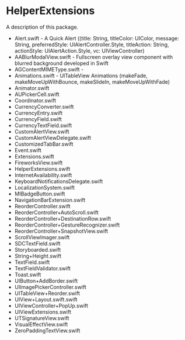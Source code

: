 # HelperExtensions

A description of this package.

- Alert.swift - A Quick Alert ((title: String, titleColor: UIColor, message: String, preferredStyle: UIAlertController.Style, titleAction: String, actionStyle: UIAlertAction.Style, vc: UIViewController)
- AABlurModalView.swift -  Fullscreen overlay view component with blurred background developed in Swift 
- AGContentMIMEType.swift - 
- Animations.swift - UITableView Animations (makeFade, makeMoveUpWithBounce, makeSlideIn, makeMoveUpWithFade)
- Animator.swift
- AUPickerCell.swift
- Coordinator.swift
- CurrencyConverter.swift
- CurrencyEntry.swift
- CurrencyField.swift
- CurrencyTextField.swift
- CustomAlertView.swift
- CustomAlertViewDelegate.swift
- CustomizedTabBar.swift
- Event.swift
- Extensions.swift
- FireworksView.swift
- HelperExtensions.swift
- InternetAvailability.swift
- KeyboardNotificationsDelegate.swift
- LocalizationSystem.swift
- MIBadgeButton.swift
- NavigationBarExtension.swift
- ReorderController.swift
- ReorderController+AutoScroll.swift
- ReorderController+DestinationRow.swift
- ReorderController+GestureRecognizer.swift
- ReorderController+SnapshotView.swift
- ScrollViewImager.swift
- SDCTextField.swift
- Storyboarded.swift
- String+Height.swift
- TextField.swift
- TextFieldValidator.swift
- Toast.swift
- UIButton+AddBorder.swift
- UIImagePickerController.swift
- UITableView+Reorder.swift
- UIView+Layout.swift.swift
- UIViewController+PopUp.swift
- UIViewExtensions.swift
- UTSignatureView.swift
- VisualEffectView.swift
- ZeroPaddingTextView.swift
